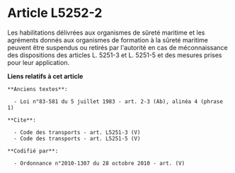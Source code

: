 # Article L5252-2

Les habilitations délivrées aux organismes de sûreté maritime et les agréments donnés aux organismes de formation à la sûreté
maritime peuvent être suspendus ou retirés par l'autorité en cas de méconnaissance des dispositions des articles L. 5251-3 et
L. 5251-5 et des mesures prises pour leur application.

**Liens relatifs à cet article**

	**Anciens textes**:

	  - Loi n°83-581 du 5 juillet 1983 - art. 2-3 (Ab), alinéa 4 (phrase 1)

	**Cite**:

	  - Code des transports - art. L5251-3 (V)
	  - Code des transports - art. L5251-5 (V)

	**Codifié par**:

	  - Ordonnance n°2010-1307 du 28 octobre 2010 - art. (V)
